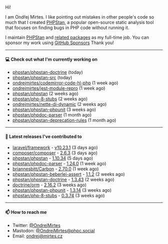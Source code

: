 Hi!

I am Ondřej Mirtes. I like pointing out mistakes in other people's code so much that I created [PHPStan](https://phpstan.org/), a popular open-source static analysis tool that focuses on finding bugs in PHP code without running it.

I maintain [PHPStan](https://github.com/phpstan/phpstan) and [related packages](https://github.com/phpstan/) as my full-time job. You can sponsor my work using [GitHub Sponsors](https://github.com/sponsors/ondrejmirtes) Thank you!

---

#### 💻 Check out what I'm currently working on

- [phpstan/phpstan-doctrine](https://github.com/phpstan/phpstan-doctrine) (today)
- [phpstan/phpstan-src](https://github.com/phpstan/phpstan-src) (today)
- [ondrejmirtes/codemirror-code-hl-php](https://github.com/ondrejmirtes/codemirror-code-hl-php) (1 week ago)
- [ondrejmirtes/jest-module-repro](https://github.com/ondrejmirtes/jest-module-repro) (1 week ago)
- [phpstan/phpstan](https://github.com/phpstan/phpstan) (2 weeks ago)
- [phpstan/php-8-stubs](https://github.com/phpstan/php-8-stubs) (2 weeks ago)
- [ondrejmirtes/nette-di-dynamic](https://github.com/ondrejmirtes/nette-di-dynamic) (2 weeks ago)
- [phpstan/phpstan-phpunit](https://github.com/phpstan/phpstan-phpunit) (3 weeks ago)
- [phpstan/phpdoc-parser](https://github.com/phpstan/phpdoc-parser) (1 month ago)
- [phpstan/phpstan-deprecation-rules](https://github.com/phpstan/phpstan-deprecation-rules) (1 month ago)

---

#### 🔭 Latest releases I've contributed to

- [laravel/framework](https://github.com/laravel/framework) - [v10.23.1](https://github.com/laravel/framework/releases/tag/v10.23.1) (3 days ago)
- [composer/composer](https://github.com/composer/composer) - [2.6.3](https://github.com/composer/composer/releases/tag/2.6.3) (3 days ago)
- [phpstan/phpstan](https://github.com/phpstan/phpstan) - [1.10.34](https://github.com/phpstan/phpstan/releases/tag/1.10.34) (5 days ago)
- [phpstan/phpdoc-parser](https://github.com/phpstan/phpdoc-parser) - [1.24.0](https://github.com/phpstan/phpdoc-parser/releases/tag/1.24.0) (1 week ago)
- [briannesbitt/Carbon](https://github.com/briannesbitt/Carbon) - [2.70.0](https://github.com/briannesbitt/Carbon/releases/tag/2.70.0) (1 week ago)
- [phpstan/phpstan-beberlei-assert](https://github.com/phpstan/phpstan-beberlei-assert) - [1.1.2](https://github.com/phpstan/phpstan-beberlei-assert/releases/tag/1.1.2) (2 weeks ago)
- [phpstan/phpstan-doctrine](https://github.com/phpstan/phpstan-doctrine) - [1.3.43](https://github.com/phpstan/phpstan-doctrine/releases/tag/1.3.43) (2 weeks ago)
- [doctrine/orm](https://github.com/doctrine/orm) - [2.16.2](https://github.com/doctrine/orm/releases/tag/2.16.2) (3 weeks ago)
- [phpstan/phpstan-phpunit](https://github.com/phpstan/phpstan-phpunit) - [1.3.14](https://github.com/phpstan/phpstan-phpunit/releases/tag/1.3.14) (3 weeks ago)
- [phpstan/php-8-stubs](https://github.com/phpstan/php-8-stubs) - [0.3.74](https://github.com/phpstan/php-8-stubs/releases/tag/0.3.74) (3 weeks ago)

---

#### 📫 How to reach me

- Twitter: [@OndrejMirtes](https://twitter.com/ondrejmirtes)
- Mastodon: [@OndrejMirtes@phpc.social](https://phpc.social/@OndrejMirtes)
- Email: [ondrej@mirtes.cz](mailto:ondrej@mirtes.cz)
